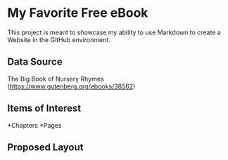 My Favorite Free eBook
======================

This project is meant to showcase my ability to use Markdown to create a Website in the GitHub environment.

Data Source
-------------------

 The Big Book of Nursery Rhymes (https://www.gutenberg.org/ebooks/38562) 

Items of Interest
-----------------

*Chapters
*Pages

Proposed Layout
---------------


